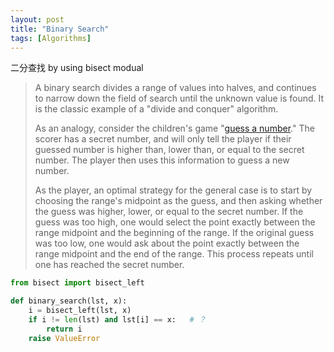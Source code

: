 ```yaml
---
layout: post
title: "Binary Search"
tags: [Algorithms]
---
```

二分查找 by using bisect modual

> A binary search divides a range of values into halves, and continues to narrow down the field of search until the unknown value is found. It is the classic example of a "divide and conquer" algorithm.
>
> As an analogy, consider the children's game "[guess a number](https://rosettacode.org/wiki/Guess_the_number/With_feedback)." The scorer has a secret number, and will only tell the player if their guessed number is higher than, lower than, or equal to the secret number. The player then uses this information to guess a new number.
>
> As the player, an optimal strategy for the general case is to start by choosing the range's midpoint as the guess, and then asking whether the guess was higher, lower, or equal to the secret number. If the guess was too high, one would select the point exactly between the range midpoint and the beginning of the range. If the original guess was too low, one would ask about the point exactly between the range midpoint and the end of the range. This process repeats until one has reached the secret number.

```python
from bisect import bisect_left 

def binary_search(lst, x): 
​    i = bisect_left(lst, x) 
​    if i != len(lst) and lst[i] == x:   # ？ 
​        return i 
​    raise ValueError 
```